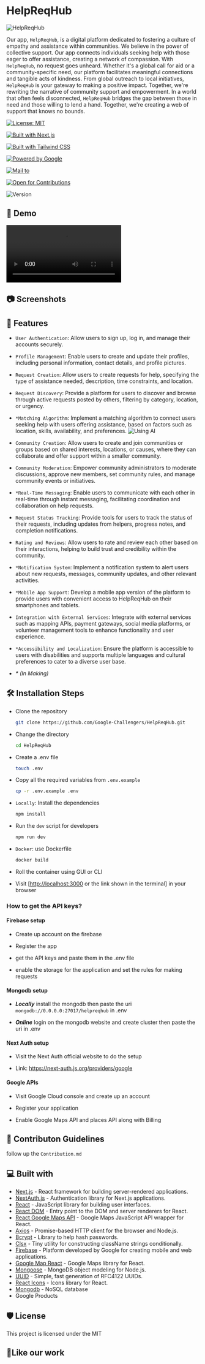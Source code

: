 # HelpReqHub

![HelpReqHub](./public/default-help.webp)

Our app, `HelpReqHub`, is a digital platform dedicated to fostering a culture of empathy and assistance within communities. We believe in the power of collective support. Our app connects individuals seeking help with those eager to offer assistance, creating a network of compassion. With `HelpReqHub`, no request goes unheard. Whether it's a global call for aid or a community-specific need, our platform facilitates meaningful connections and tangible acts of kindness. From global outreach to local initiatives, `HelpReqHub` is your gateway to making a positive impact. Together, we're rewriting the narrative of community support and empowerment. In a world that often feels disconnected, `HelpReqHub` bridges the gap between those in need and those willing to lend a hand. Together, we're creating a web of support that knows no bounds.

[![License: MIT](https://img.shields.io/badge/License-MIT-yellow.svg)](https://opensource.org/licenses/MIT)

[![Built with Next.js](https://img.shields.io/badge/Built_with-Next.js-000000?style=flat&logo=next.js&logoColor=white)](https://nextjs.org/)

[![Built with Tailwind CSS](https://img.shields.io/badge/Built_with-Tailwind_CSS-38B2AC?style=flat&logo=tailwind-css&logoColor=white)](https://tailwindcss.com/)

[![Powered by Google](https://img.shields.io/badge/Powered_by-Google-4285F4?style=flat&logo=google&logoColor=white)](https://www.google.com/)

[![Mail to](https://img.shields.io/badge/Mail-to-blue?style=flat)](mailto:xpresskaran98@gmail.com)

[![Open for Contributions](https://img.shields.io/badge/Open_for-Contributions-brightgreen.svg)](CONTRIBUTING.md)

![Version](https://img.shields.io/badge/Version-1.0.0-pink)

## 🚀 Demo

![HelpReqHub](./public/DemoProject.mp4)

## 📷 Screenshots

## 🧐 Features

- `User Authentication`: Allow users to sign up, log in, and manage their accounts securely.
- `Profile Management`: Enable users to create and update their profiles, including personal information, contact details, and profile pictures.
- `Request Creation`: Allow users to create requests for help, specifying the type of assistance needed, description, time constraints, and location.
- `Request Discovery`: Provide a platform for users to discover and browse through active requests posted by others, filtering by category, location, or urgency.
- `*Matching Algorithm`: Implement a matching algorithm to connect users seeking help with users offering assistance, based on factors such as location, skills, availability, and preferences. ![Using AI](https://img.shields.io/badge/Google-AI-orange)
- `Community Creation`: Allow users to create and join communities or groups based on shared interests, locations, or causes, where they can collaborate and offer support within a smaller community.
- `Community Moderation`: Empower community administrators to moderate discussions, approve new members, set community rules, and manage community events or initiatives.
- `*Real-Time Messaging`: Enable users to communicate with each other in real-time through instant messaging, facilitating coordination and collaboration on help requests.
- `Request Status Tracking`: Provide tools for users to track the status of their requests, including updates from helpers, progress notes, and completion notifications.
- `Rating and Reviews`: Allow users to rate and review each other based on their interactions, helping to build trust and credibility within the community.
- `*Notification System`: Implement a notification system to alert users about new requests, messages, community updates, and other relevant activities.
- `*Mobile App Support`: Develop a mobile app version of the platform to provide users with convenient access to HelpReqHub on their smartphones and tablets.
- `Integration with External Services`: Integrate with external services such as mapping APIs, payment gateways, social media platforms, or volunteer management tools to enhance functionality and user experience.
- `*Accessibility and Localization`: Ensure the platform is accessible to users with disabilities and supports multiple languages and cultural preferences to cater to a diverse user base.

- _* (In Making)_

## 🛠️ Installation Steps

- Clone the repository

    ```bash
    git clone https://github.com/Google-Challengers/HelpReqHub.git
    ```

- Change the directory

    ```bash
    cd HelpReqHub
    ```

- Create a .env file

    ```bash
    touch .env
    ```

- Copy all the required variables from `.env.example`

    ```bash
    cp -r .env.example .env
    ```

- `Locally`: Install the dependencies

    ```bash
    npm install
    ```

- Run the `dev` script for developers

    ```bash
    npm run dev
    ```

- `Docker`: use Dockerfile

    ```bash
    docker build
    ```

- Roll the container using GUI or CLI

- Visit [<http://localhost:3000> or the link shown in the terminal]  in your browser

### How to get the API keys?

#### Firebase setup

- Create up account on the firebase

- Register the app

- get the API keys and paste them in the .env file

- enable the storage for the application and set the rules for making requests

#### Mongodb setup

- **_Locally_** install the mongodb then paste the uri `mongodb://0.0.0.0:27017/helpreqhub` in .env

- **_Online_** login on the mongodb website and create cluster then paste the uri in .env

#### Next Auth setup

- Visit the Next Auth official website to do the setup

- Link: <https://next-auth.js.org/providers/google>

#### Google APIs

- Visit Google Cloud console and create up an account

- Register your application

- Enable Google Maps API and places API along with Billing

## 🍰 Contributon Guidelines

follow up the `Contribution.md`

## 💻 Built with

- [Next.js](https://nextjs.org/) - React framework for building server-rendered applications.
- [NextAuth.js](https://next-auth.js.org/) - Authentication library for Next.js applications.
- [React](https://reactjs.org/) - JavaScript library for building user interfaces.
- [React DOM](https://reactjs.org/docs/react-dom.html) - Entry point to the DOM and server renderers for React.
- [React Google Maps API](https://react-google-maps-api-docs.vercel.app/) - Google Maps JavaScript API wrapper for React.
- [Axios](https://axios-http.com/) - Promise-based HTTP client for the browser and Node.js.
- [Bcrypt](https://www.npmjs.com/package/bcrypt) - Library to help hash passwords.
- [Clsx](https://www.npmjs.com/package/clsx) - Tiny utility for constructing className strings conditionally.
- [Firebase](https://firebase.google.com/) - Platform developed by Google for creating mobile and web applications.
- [Google Map React](https://www.npmjs.com/package/google-map-react) - Google Maps library for React.
- [Mongoose](https://mongoosejs.com/) - MongoDB object modeling for Node.js.
- [UUID](https://www.npmjs.com/package/uuid) - Simple, fast generation of RFC4122 UUIDs.
- [React Icons](https://react-icons.github.io/react-icons/) - Icons library for React.
- [Mongodb](https://www.mongodb.com/) - NoSQL database
- Google Products

## 🛡️ License

This project is licensed under the MIT

## 💖Like our work
